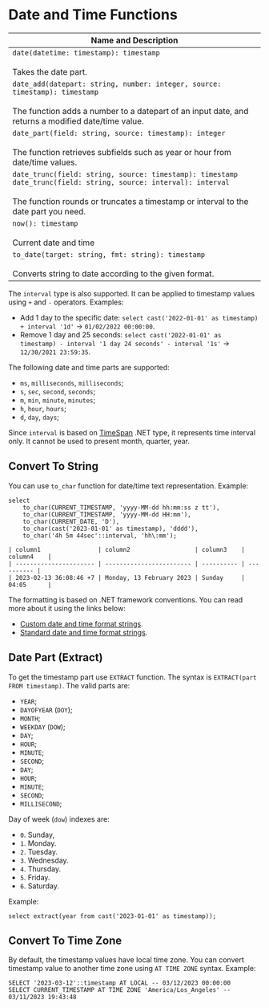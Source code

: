 # Date and Time Functions

| Name and Description |
| --- |
| `date(datetime: timestamp): timestamp`<br /><br /> Takes the date part. |
| `date_add(datepart: string, number: integer, source: timestamp): timestamp`<br /><br /> The function adds a number to a datepart of an input date, and returns a modified date/time value. |
| `date_part(field: string, source: timestamp): integer`<br /><br /> The function retrieves subfields such as year or hour from date/time values. |
| `date_trunc(field: string, source: timestamp): timestamp`<br />`date_trunc(field: string, source: interval): interval`<br /><br />The function rounds or truncates a timestamp or interval to the date part you need. |
| `now(): timestamp`<br /><br /> Current date and time |
| `to_date(target: string, fmt: string): timestamp`<br /><br /> Converts string to date according to the given format. |

The `interval` type is also supported. It can be applied to timestamp values using `+` and `-` operators. Examples:

- Add 1 day to the specific date: `select cast('2022-01-01' as timestamp) + interval '1d'` -> `01/02/2022 00:00:00`.
- Remove 1 day and 25 seconds: `select cast('2022-01-01' as timestamp) - interval '1 day 24 seconds' - interval '1s'` -> `12/30/2021 23:59:35`.

The following date and time parts are supported:

- `ms`, `milliseconds`, `milliseconds`;
- `s`, `sec`, `second`, `seconds`;
- `m`, `min`, `minute`, `minutes`;
- `h`, `hour`, `hours`;
- `d`, `day`, `days`;

Since `interval` is based on [TimeSpan](https://learn.microsoft.com/en-us/dotnet/api/system.timespan) .NET type, it represents time interval only. It cannot be used to present month, quarter, year.

## Convert To String

You can use `to_char` function for date/time text representation. Example:

```
select
    to_char(CURRENT_TIMESTAMP, 'yyyy-MM-dd hh:mm:ss z tt'),
    to_char(CURRENT_TIMESTAMP, 'yyyy-MM-dd HH:mm'),
    to_char(CURRENT_DATE, 'D'),
    to_char(cast('2023-01-01' as timestamp), 'dddd'),
    to_char('4h 5m 44sec'::interval, 'hh\:mm');

| column1                | column2                  | column3    | column4    |
| ---------------------- | ------------------------ | ---------- | ---------- |
| 2023-02-13 36:08:46 +7 | Monday, 13 February 2023 | Sunday     | 04:05      |
```

The formatting is based on .NET framework conventions. You can read more about it using the links below:

- [Custom date and time format strings](https://learn.microsoft.com/en-us/dotnet/standard/base-types/custom-date-and-time-format-strings).
- [Standard date and time format strings](https://learn.microsoft.com/en-us/dotnet/standard/base-types/standard-date-and-time-format-strings).

## Date Part (Extract)

To get the timestamp part use `EXTRACT` function. The syntax is `EXTRACT(part FROM timestamp)`. The valid parts are:

- `YEAR`;
- `DAYOFYEAR` (`DOY`);
- `MONTH`;
- `WEEKDAY` (`DOW`);
- `DAY`;
- `HOUR`;
- `MINUTE`;
- `SECOND`;
- `DAY`;
- `HOUR`;
- `MINUTE`;
- `SECOND`;
- `MILLISECOND`;

Day of week (`dow`) indexes are:

- `0`. Sunday,
- `1`. Monday.
- `2`. Tuesday.
- `3`. Wednesday.
- `4`. Thursday.
- `5`. Friday.
- `6`. Saturday.

Example:

```
select extract(year from cast('2023-01-01' as timestamp));
```

## Convert To Time Zone

By default, the timestamp values have local time zone. You can convert timestamp value to another time zone using `AT TIME ZONE` syntax. Example:

```
SELECT '2023-03-12'::timestamp AT LOCAL -- 03/12/2023 00:00:00
SELECT CURRENT_TIMESTAMP AT TIME ZONE 'America/Los_Angeles' -- 03/11/2023 19:43:48
```
